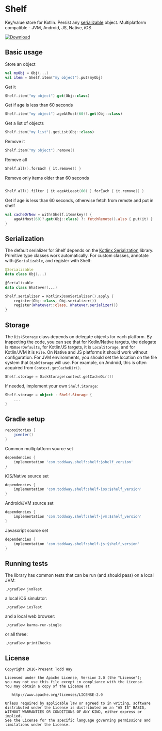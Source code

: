# Shelf
Key/value store for Kotlin. Persist any [serializable](https://github.com/Kotlin/kotlinx.serialization) object.  Multiplatform compatible - JVM, Android, JS, Native, iOS.  

[ ![Download](https://api.bintray.com/packages/toddway/maven/shelf/images/download.svg) ](https://bintray.com/toddway/maven/shelf/_latestVersion)

## Basic usage

Store an object
```kotlin
val myObj = Obj(...)
val item = Shelf.item("my object").put(myObj)
```

Get it
```kotlin
Shelf.item("my object").get(Obj::class)
```

Get if age is less than 60 seconds
```kotlin
Shelf.item("my object").ageAtMost(60)?.get(Obj::class)
```

Get a list of objects
```kotlin
Shelf.item("my list").getList(Obj::class)
```

Remove it
```kotlin
Shelf.item("my object").remove()
```

Remove all
```kotlin
Shelf.all().forEach { it.remove() }
```

Remove only items older than 60 seconds
```kotlin

Shelf.all().filter { it.ageAtLeast(60) }.forEach { it.remove() }
```

Get if age is less than 60 seconds, otherwise fetch from remote and put in shelf
```kotlin
val cacheOrNew = with(Shelf.item(key)) {
    ageAtMost(60)?.get(Obj::class) ?: fetchRemote().also { put(it) }
}
```


## Serialization
The default serializer for Shelf depends on the [Kotlinx Serialization](https://github.com/Kotlin/kotlinx.serialization) library.
Primitive type classes work automatically.
For custom classes, annotate with `@Serializable`, and register with Shelf:
```kotlin
@Serializable
data class Obj(...)

@Serializable
data class Whatever(...)

Shelf.serializer = KotlinxJsonSerializer().apply {
    register(Obj::class, Obj.serializer())
    register(Whatever::class, Whatever.serializer())
}
```

## Storage
The `DiskStorage` class depends on delegate objects for each platform.
By inspecting the code, you can see that
for Kotlin/Native targets, the delegate is `NSUserDefaults`,
for Kotlin/JS targets, it is `LocalStorage`,
and for Kotlin/JVM it is `File`.
On Native and JS platforms it should work without configuration.
For JVM environments, you should set the location on the file system that `DiskStorage` will use.
For example, on Android, this is often acquired from `Context.getCacheDir()`.

```kotlin
Shelf.storage = DiskStorage(context.getCacheDir())
```

If needed, implement your own `Shelf.Storage`:

```kotlin
Shelf.storage = object : Shelf.Storage {
    ...
}
```


## Gradle setup

```groovy
repositories {
    jcenter()
}
```    

Common multiplatform source set
```groovy
dependencies {
    implementation 'com.toddway.shelf:shelf:$shelf_version'
}
```

iOS/Native source set
```groovy
dependencies {
    implementation 'com.toddway.shelf:shelf-ios:$shelf_version'
}
```

Android/JVM source set
```groovy
dependencies {
    implementation 'com.toddway.shelf:shelf-jvm:$shelf_version'
}
```

Javascript source set
```groovy
dependencies {
    implementation 'com.toddway.shelf:shelf-js:$shelf_version'
}
```



## Running tests
The library has common tests that can be run (and should pass) on a local JVM:

```
./gradlew jvmTest
```
 
a local iOS simulator:
```
./gradlew iosTest
```
  
and a local web browser:
```
./gradlew karma-run-single
```
or all three:
```
./gradlew printChecks
```

License
-------

    Copyright 2016-Present Todd Way

    Licensed under the Apache License, Version 2.0 (the "License");
    you may not use this file except in compliance with the License.
    You may obtain a copy of the License at

       http://www.apache.org/licenses/LICENSE-2.0

    Unless required by applicable law or agreed to in writing, software
    distributed under the License is distributed on an "AS IS" BASIS,
    WITHOUT WARRANTIES OR CONDITIONS OF ANY KIND, either express or implied.
    See the License for the specific language governing permissions and
    limitations under the License.